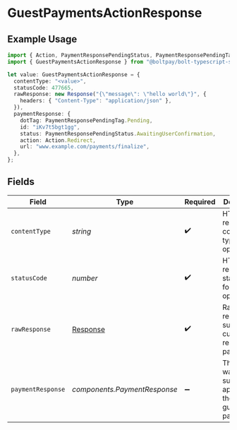 # GuestPaymentsActionResponse

## Example Usage

```typescript
import { Action, PaymentResponsePendingStatus, PaymentResponsePendingTag } from "@boltpay/bolt-typescript-sdk/models/components";
import { GuestPaymentsActionResponse } from "@boltpay/bolt-typescript-sdk/models/operations";

let value: GuestPaymentsActionResponse = {
  contentType: "<value>",
  statusCode: 477665,
  rawResponse: new Response("{\"message\": \"hello world\"}", {
    headers: { "Content-Type": "application/json" },
  }),
  paymentResponse: {
    dotTag: PaymentResponsePendingTag.Pending,
    id: "iKv7t5bgt1gg",
    status: PaymentResponsePendingStatus.AwaitingUserConfirmation,
    action: Action.Redirect,
    url: "www.example.com/payments/finalize",
  },
};
```

## Fields

| Field                                                                 | Type                                                                  | Required                                                              | Description                                                           |
| --------------------------------------------------------------------- | --------------------------------------------------------------------- | --------------------------------------------------------------------- | --------------------------------------------------------------------- |
| `contentType`                                                         | *string*                                                              | :heavy_check_mark:                                                    | HTTP response content type for this operation                         |
| `statusCode`                                                          | *number*                                                              | :heavy_check_mark:                                                    | HTTP response status code for this operation                          |
| `rawResponse`                                                         | [Response](https://developer.mozilla.org/en-US/docs/Web/API/Response) | :heavy_check_mark:                                                    | Raw HTTP response; suitable for custom response parsing               |
| `paymentResponse`                                                     | *components.PaymentResponse*                                          | :heavy_minus_sign:                                                    | The action was successfully applied to the pending guest payment      |